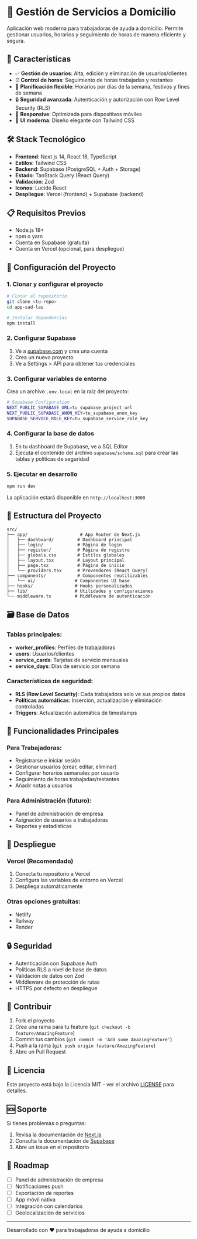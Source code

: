 # 🏥 Gestión de Servicios a Domicilio

Aplicación web moderna para trabajadoras de ayuda a domicilio. Permite gestionar usuarios, horarios y seguimiento de horas de manera eficiente y segura.

## 🚀 Características

- ✅ **Gestión de usuarios**: Alta, edición y eliminación de usuarios/clientes
- ⏰ **Control de horas**: Seguimiento de horas trabajadas y restantes
- 📅 **Planificación flexible**: Horarios por días de la semana, festivos y fines de semana
- 🔒 **Seguridad avanzada**: Autenticación y autorización con Row Level Security (RLS)
- 📱 **Responsive**: Optimizada para dispositivos móviles
- 🎨 **UI moderna**: Diseño elegante con Tailwind CSS

## 🛠️ Stack Tecnológico

- **Frontend**: Next.js 14, React 18, TypeScript
- **Estilos**: Tailwind CSS
- **Backend**: Supabase (PostgreSQL + Auth + Storage)
- **Estado**: TanStack Query (React Query)
- **Validación**: Zod
- **Iconos**: Lucide React
- **Despliegue**: Vercel (frontend) + Supabase (backend)

## 📋 Requisitos Previos

- Node.js 18+ 
- npm o yarn
- Cuenta en Supabase (gratuita)
- Cuenta en Vercel (opcional, para despliegue)

## 🔧 Configuración del Proyecto

### 1. Clonar y configurar el proyecto

```bash
# Clonar el repositorio
git clone <tu-repo>
cd app-sad-las

# Instalar dependencias
npm install
```

### 2. Configurar Supabase

1. Ve a [supabase.com](https://supabase.com) y crea una cuenta
2. Crea un nuevo proyecto
3. Ve a Settings > API para obtener tus credenciales

### 3. Configurar variables de entorno

Crea un archivo `.env.local` en la raíz del proyecto:

```bash
# Supabase Configuration
NEXT_PUBLIC_SUPABASE_URL=tu_supabase_project_url
NEXT_PUBLIC_SUPABASE_ANON_KEY=tu_supabase_anon_key
SUPABASE_SERVICE_ROLE_KEY=tu_supabase_service_role_key
```

### 4. Configurar la base de datos

1. En tu dashboard de Supabase, ve a SQL Editor
2. Ejecuta el contenido del archivo `supabase/schema.sql` para crear las tablas y políticas de seguridad

### 5. Ejecutar en desarrollo

```bash
npm run dev
```

La aplicación estará disponible en `http://localhost:3000`

## 📁 Estructura del Proyecto

```
src/
├── app/                    # App Router de Next.js
│   ├── dashboard/         # Dashboard principal
│   ├── login/             # Página de login
│   ├── register/          # Página de registro
│   ├── globals.css        # Estilos globales
│   ├── layout.tsx         # Layout principal
│   ├── page.tsx           # Página de inicio
│   └── providers.tsx      # Proveedores (React Query)
├── components/            # Componentes reutilizables
│   └── ui/               # Componentes UI base
├── hooks/                # Hooks personalizados
├── lib/                  # Utilidades y configuraciones
└── middleware.ts         # Middleware de autenticación
```

## 🗃️ Base de Datos

### Tablas principales:

- **worker_profiles**: Perfiles de trabajadoras
- **users**: Usuarios/clientes
- **service_cards**: Tarjetas de servicio mensuales
- **service_days**: Días de servicio por semana

### Características de seguridad:

- **RLS (Row Level Security)**: Cada trabajadora solo ve sus propios datos
- **Políticas automáticas**: Inserción, actualización y eliminación controladas
- **Triggers**: Actualización automática de timestamps

## 🎯 Funcionalidades Principales

### Para Trabajadoras:
- Registrarse e iniciar sesión
- Gestionar usuarios (crear, editar, eliminar)
- Configurar horarios semanales por usuario
- Seguimiento de horas trabajadas/restantes
- Añadir notas a usuarios

### Para Administración (futuro):
- Panel de administración de empresa
- Asignación de usuarios a trabajadoras
- Reportes y estadísticas

## 🚀 Despliegue

### Vercel (Recomendado)

1. Conecta tu repositorio a Vercel
2. Configura las variables de entorno en Vercel
3. Despliega automáticamente

### Otras opciones gratuitas:
- Netlify
- Railway
- Render

## 🔒 Seguridad

- Autenticación con Supabase Auth
- Políticas RLS a nivel de base de datos
- Validación de datos con Zod
- Middleware de protección de rutas
- HTTPS por defecto en despliegue

## 🤝 Contribuir

1. Fork el proyecto
2. Crea una rama para tu feature (`git checkout -b feature/AmazingFeature`)
3. Commit tus cambios (`git commit -m 'Add some AmazingFeature'`)
4. Push a la rama (`git push origin feature/AmazingFeature`)
5. Abre un Pull Request

## 📄 Licencia

Este proyecto está bajo la Licencia MIT - ver el archivo [LICENSE](LICENSE) para detalles.

## 🆘 Soporte

Si tienes problemas o preguntas:

1. Revisa la documentación de [Next.js](https://nextjs.org/docs)
2. Consulta la documentación de [Supabase](https://supabase.com/docs)
3. Abre un issue en el repositorio

## 🔄 Roadmap

- [ ] Panel de administración de empresa
- [ ] Notificaciones push
- [ ] Exportación de reportes
- [ ] App móvil nativa
- [ ] Integración con calendarios
- [ ] Geolocalización de servicios

---

Desarrollado con ❤️ para trabajadoras de ayuda a domicilio
